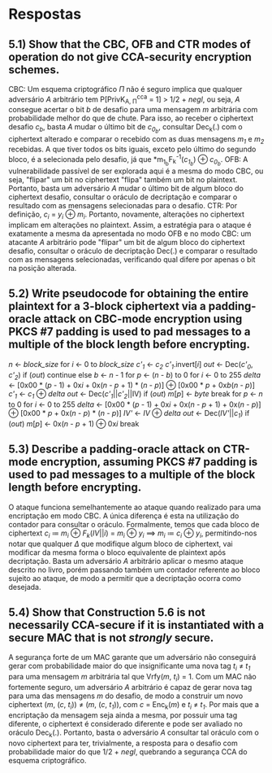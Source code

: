 # Respostas

## 5.1) Show that the CBC, OFB and CTR modes of operation do not give CCA-security encryption schemes.
CBC: Um esquema criptográfico $\Pi$ não é seguro implica que qualquer adversário *A* arbitrário tem P[PrivK<sub>A, Π</sub><sup>cca</sup> = 1] > 1/2 + *negl*, ou seja, *A* consegue acertar o bit *b* de desafio para uma mensagem *m* arbitrária com probabilidade melhor do que de chute. Para isso, ao receber o ciphertext desafio *c<sub>b</sub>*, basta *A* mudar o último bit de *c<sub>0<sub>b</sub></sub>*, consultar Dec<sub>k</sub>(.) com o ciphertext alterado e comparar o recebido com as duas mensagens *m<sub>1</sub>* e *m<sub>2</sub>* recebidas. A que tiver todos os bits iguais, exceto pelo último do segundo bloco, é a selecionada pelo desafio, já que *m<sub>1<sub>b</sub></sub>F<sub>k</sub><sup>-1</sup>(*c<sub>1<sub>b</sub></sub>*) $\oplus$ *c<sub>0<sub>b</sub></sub>*.
OFB: A vulnerabilidade passível de ser explorada aqui é a mesma do modo CBC, ou seja, "flipar" um bit no ciphertext "flipa" também um bit no plaintext. Portanto, basta um adversário *A* mudar o último bit de algum bloco do ciphertext desafio, consultar o oráculo de decriptação e comparar o resultado com as mensagens selecionadas para o desafio.
CTR: Por definição, *c<sub>i</sub>* = *y<sub>i</sub>* $\oplus$ *m<sub>i</sub>*. Portanto, novamente, alterações no ciphertext implicam em alterações no plaintext. Assim, a estratégia para o ataque é exatamente a mesma da apresentada no modo OFB e no modo CBC: um atacante *A* arbitrário pode "flipar" um bit de algum bloco do ciphertext desafio, consultar o oráculo de decriptação Dec(.) e comparar o resultado com as mensagens selecionadas, verificando qual difere por apenas o bit na posição alterada.

## 5.2) Write pseudocode for obtaining the entire plaintext for a 3-block ciphertext via a padding-oracle attack on CBC-mode encryption using PKCS #7 padding is used to pad messages to a multiple of the block length before encrypting.
*n* $\leftarrow$ *block_size*
for *i* $\leftarrow$ 0 to *block_size*
	*c'<sub>1</sub>* $\leftarrow$ *c<sub>2</sub>*
	*c'<sub>1</sub>*.invert[*i*]
	*out* $\leftarrow$ Dec(*c'<sub>0</sub>*, *c'<sub>2</sub>*)
	if (*out*)
		continue
	else
		*b* $\leftarrow$ *n* - 1
	for *p* $\leftarrow$ (*n* - *b*) to 0
		for *i* $\leftarrow$ 0 to 255
			*delta* $\leftarrow$ [0x00 * (*p* - 1) + 0x*i* + 0x(*n* - *p* + 1) * (*n* - *p*)] $\oplus$ [0x00 * *p* + 0x*b*(*n* - *p*)]
		*c'<sub>1</sub>* $\leftarrow$ *c<sub>1</sub>* $\oplus$ *delta*
		*out* $\leftarrow$ Dec(*c'<sub>1</sub>*||*c'<sub>2</sub>*||IV)
		if (*out*)
			*m*[*p*] $\leftarrow$ *byte*
			break
	for *p* $\leftarrow$ *n* to 0
		for *i* $\leftarrow$ 0 to 255
			*delta* $\leftarrow$ [0x00 * (*p* - 1) + 0x*i* + 0x(*n* - *p* + 1) + 0x(*n* - *p*)] $\oplus$ [0x00 * *p* + 0x(*n* - *p*) * (*n* - *p*)]
			*IV'* $\leftarrow$ *IV* $\oplus$ *delta* 
			*out* $\leftarrow$ Dec(*IV'*||*c<sub>1</sub>*)
			if (*out*)
				*m*[*p*] $\leftarrow$ 0x(*n* - *p* + 1) $\oplus$ 0x*i*
				break

## 5.3) Describe a padding-oracle attack on CTR-mode encryption, assuming PKCS #7 padding is used to pad messages to a multiple of the block length before encrypting.
O ataque funciona semelhantemente ao ataque quando realizado para uma encriptação em modo CBC. A única diferença é esta na utilização do contador para consultar o oráculo. Formalmente, temos que cada bloco de ciphertext *c<sub>i</sub>* $\coloneqq$ *m<sub>i</sub>* $\oplus$ *F<sub>k</sub>*(*IV*||*i*) = *m<sub>i</sub>* $\oplus$ *y<sub>i</sub>* $\implies$ *m<sub>i</sub>* $\coloneqq$ *c<sub>i</sub>* $\oplus$ *y<sub>i</sub>*, permitindo-nos notar que qualquer $\Delta$ que modifique algum bloco de ciphertext, vai modificar da mesma forma o bloco equivalente de plaintext após decriptação. Basta um adversário *A* arbitrário aplicar o mesmo ataque descrito no livro, porém passando também um contador referente ao bloco sujeito ao ataque, de modo a permitir que a decriptação ocorra como desejada.

## 5.4) Show that Construction 5.6 is not necessarily CCA-secure if it is instantiated with a secure MAC that is not *strongly* secure.
A segurança forte de um MAC garante que um adversário não conseguirá gerar com probabilidade maior do que insignificante uma nova tag *t<sub>i</sub>* $\neq$ *t<sub>1</sub>* para uma mensagem *m* arbitrária tal que Vrfy(*m*, *t<sub>i</sub>*) = 1. Com um MAC não fortemente seguro, um adversário *A* arbitrário é capaz de gerar nova tag para uma das mensagens *m* do desafio, de modo a construir um novo ciphertext (*m*, (*c*, *t<sub>i</sub>*)) $\neq$ (*m*, (*c*, *t<sub>1</sub>*)), com *c* = Enc<sub>k</sub>(*m*) e *t<sub>i</sub>* $\neq$ *t<sub>1</sub>*. Por mais que a encriptação da mensagem seja ainda a mesma, por possuir uma tag diferente, o ciphertext é considerado diferente e pode ser avaliado no oráculo Dec<sub>k</sub>(.). Portanto, basta o adversário *A* consultar tal oráculo com o novo ciphertext para ter, trivialmente, a resposta para o desafio com probabilidade maior do que 1/2 + *negl*, quebrando a segurança CCA do esquema criptográfico.

